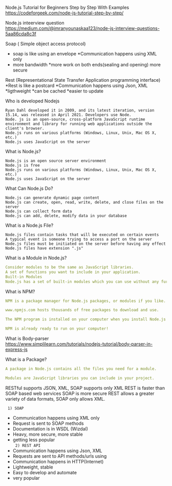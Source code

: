 Node.js Tutorial for Beginners Step by Step With Examples https://codeforgeek.com/node-js-tutorial-step-by-step/<br>

Node.js inteerview question https://medium.com/@imranyounaskaa123/node-js-interview-questions-5aa86cda8c3f
<br>

Soap ( Simple object access protocol)
* soap is like using an envelope
*Communication happens using XML only
* more bandwidth
*more work on  both ends(sealing and opening) more secure

Rest (Representational State Transfer Application programming interface)
*Rest is like a postcard
*Communication happens using Json, XML
*ligthweight
*can be cached
*easier to update



  
 


Who is developed Nodejs

    Ryan Dahl developed it in 2009, and its latest iteration, version 15.14, was released in April 2021. Developers use Node.
    Node. js is an open-source, cross-platform JavaScript runtime environment and library for running web applications outside the client's browser.
    Node.js runs on various platforms (Windows, Linux, Unix, Mac OS X, etc.)
    Node.js uses JavaScript on the server

What is Node.js?

    Node.js is an open source server environment
    Node.js is free
    Node.js runs on various platforms (Windows, Linux, Unix, Mac OS X, etc.)
    Node.js uses JavaScript on the server

What Can Node.js Do?

    Node.js can generate dynamic page content
    Node.js can create, open, read, write, delete, and close files on the server
    Node.js can collect form data
    Node.js can add, delete, modify data in your database

What is a Node.js File?

    Node.js files contain tasks that will be executed on certain events
    A typical event is someone trying to access a port on the server
    Node.js files must be initiated on the server before having any effect
    Node.js files have extension ".js"

What is a Module in Node.js?<br>
```yaml
Consider modules to be the same as JavaScript libraries.
A set of functions you want to include in your application.
Built-in Modules
Node.js has a set of built-in modules which you can use without any further installation.
```
What is NPM?
```yaml
NPM is a package manager for Node.js packages, or modules if you like.

www.npmjs.com hosts thousands of free packages to download and use.

The NPM program is installed on your computer when you install Node.js

NPM is already ready to run on your computer!

```
What is Body-parser<br>
https://www.simplilearn.com/tutorials/nodejs-tutorial/body-parser-in-express-js

What is a Package?
```yaml
A package in Node.js contains all the files you need for a module.

Modules are JavaScript libraries you can include in your project.

```

RESTful supports JSON, XML,
	SOAP supports only XML
REST is faster than SOAP based web services
	SOAP is more secure
REST allows a greater variety of data formats,
	SOAP only allows XML.
    
   ``` 1) SOAP```
- Communication happens using XML only
- Request is sent to SOAP methods
- Documentation is in WSDL (Wizdal)
- Heavy, more secure, more stable
- getting less popular<br>
   ``` 2) REST API```
- Communication happens using Json, XML
- Requests are sent to API methods/urls using
- Communication happens in HTTP(Internet)
- Lightweight, stable
- Easy to develop and automate
- very popular

